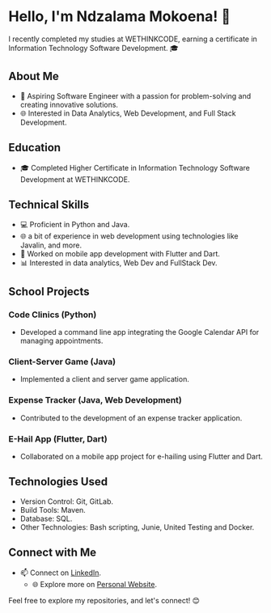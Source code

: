 # Hello, I'm Ndzalama Mokoena! 👋

I recently completed my studies at WETHINKCODE, earning a certificate in Information Technology Software Development. 🎓

## About Me

- 🚀 Aspiring Software Engineer with a passion for problem-solving and creating innovative solutions.
- 🌐 Interested in Data Analytics, Web Development, and Full Stack Development.

## Education

- 🎓 Completed Higher Certificate in Information Technology Software Development at WETHINKCODE.

## Technical Skills

- 💻 Proficient in Python and Java.
- 🌐 a bit of experience in web development using technologies like Javalin, and more.
- 📱 Worked on mobile app development with Flutter and Dart.
- 📊 Interested in data analytics, Web Dev and FullStack Dev.

## School Projects

### Code Clinics (Python)
- Developed a command line app integrating the Google Calendar API for managing appointments.

### Client-Server Game (Java)
- Implemented a client and server game application.

### Expense Tracker (Java, Web Development)
- Contributed to the development of an expense tracker application.

### E-Hail App (Flutter, Dart)
- Collaborated on a mobile app project for e-hailing using Flutter and Dart.

## Technologies Used

- Version Control: Git, GitLab.
- Build Tools: Maven.
- Database: SQL.
- Other Technologies: Bash scripting, Junie, United Testing and Docker.

## Connect with Me

- 📫 Connect on [LinkedIn](https://www.linkedin.com/in/ndzalama-mokoena).
  - 🌐 Explore more on [Personal Website]().

Feel free to explore my repositories, and let's connect! 😊
